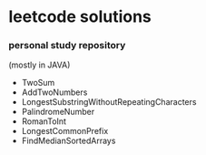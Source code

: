 # leetcode solutions
### personal study repository
(mostly in JAVA)
* TwoSum
* AddTwoNumbers
* LongestSubstringWithoutRepeatingCharacters
* PalindromeNumber
* RomanToInt
* LongestCommonPrefix
* FindMedianSortedArrays